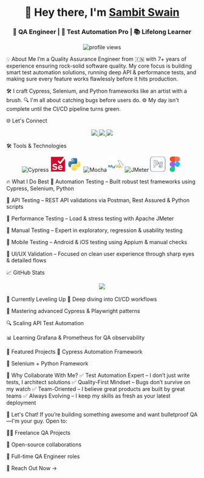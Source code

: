 <h1 align="center">👋 Hey there, I'm <a href="https://github.com/Sambitswain15" target="_blank">Sambit Swain</a></h1> <h3 align="center">🚀 QA Engineer | 🧪 Test Automation Pro | 📚 Lifelong Learner</h3> <p align="center"> <img src="https://komarev.com/ghpvc/?username=sambitswain15&label=Profile%20Views&color=0e75b6&style=flat" alt="profile views" /> </p>
💡 About Me
I’m a Quality Assurance Engineer from 🇮🇳 with 7+ years of experience ensuring rock-solid software quality. My core focus is building smart test automation solutions, running deep API & performance tests, and making sure every feature works flawlessly before it hits production.

🛠️ I craft Cypress, Selenium, and Python frameworks like an artist with a brush.
🔍 I'm all about catching bugs before users do.
⚙️ My day isn't complete until the CI/CD pipeline turns green.

🌐 Let's Connect
<p align="center"> <a href="mailto:sambitswain15@gmail.com" target="_blank"> <img src="https://img.shields.io/badge/Email-sambitswain15%40gmail.com-red?style=for-the-badge&logo=gmail" /> </a> <a href="https://www.linkedin.com/in/sambit-swain-732b0066/" target="_blank"> <img src="https://img.shields.io/badge/LinkedIn-Sambit%20Swain-blue?style=for-the-badge&logo=linkedin" /> </a> <a href="https://twitter.com/SambitSwainQA" target="_blank"> <img src="https://img.shields.io/badge/Twitter-@SambitSwainQA-blue?style=for-the-badge&logo=twitter" /> </a> </p>
🛠️ Tools & Technologies
<p align="center"> <img src="https://raw.githubusercontent.com/simple-icons/simple-icons/6e46ec1fc23b60c8fd0d2f2ff46db82e16dbd75f/icons/cypress.svg" width="40" title="Cypress" /> <img src="https://raw.githubusercontent.com/devicons/devicon/master/icons/selenium/selenium-original.svg" width="40" title="Selenium" /> <img src="https://raw.githubusercontent.com/devicons/devicon/master/icons/python/python-original.svg" width="40" title="Python" /> <img src="https://www.vectorlogo.zone/logos/mochajs/mochajs-icon.svg" width="40" title="Mocha" /> <img src="https://raw.githubusercontent.com/devicons/devicon/master/icons/mysql/mysql-original-wordmark.svg" width="40" title="MySQL" /> <img src="https://www.vectorlogo.zone/logos/apache_jmeter/apache_jmeter-icon.svg" width="40" title="JMeter" /> <img src="https://raw.githubusercontent.com/devicons/devicon/master/icons/photoshop/photoshop-line.svg" width="40" title="Photoshop" /> <img src="https://raw.githubusercontent.com/devicons/devicon/master/icons/figma/figma-original.svg" width="40" title="Figma" /> </p>
🔥 What I Do Best
🧪 Automation Testing – Built robust test frameworks using Cypress, Selenium, Python

🔗 API Testing – REST API validations via Postman, Rest Assured & Python scripts

🧨 Performance Testing – Load & stress testing with Apache JMeter

🧠 Manual Testing – Expert in exploratory, regression & usability testing

📱 Mobile Testing – Android & iOS testing using Appium & manual checks

🎨 UI/UX Validation – Focused on clean user experience through sharp eyes & detailed flows

📈 GitHub Stats
<p align="center"> <img src="https://github-readme-stats.vercel.app/api/top-langs?username=sambitswain15&show_icons=true&locale=en&layout=compact&theme=radical" /> </p>
🌱 Currently Leveling Up
🚧 Deep diving into CI/CD workflows

🧬 Mastering advanced Cypress & Playwright patterns

🔍 Scaling API Test Automation

📊 Learning Grafana & Prometheus for QA observability

📂 Featured Projects
🔧 Cypress Automation Framework

🧪 Selenium + Python Framework

🤝 Why Collaborate With Me?
✅ Test Automation Expert – I don’t just write tests, I architect solutions
✅ Quality-First Mindset – Bugs don’t survive on my watch
✅ Team-Oriented – I believe great products are built by great teams
✅ Always Evolving – I keep my skills as fresh as your latest deployment

💬 Let's Chat!
If you’re building something awesome and want bulletproof QA—I'm your guy. Open to:

🧑‍💻 Freelance QA Projects

🧪 Open-source collaborations

💼 Full-time QA Engineer roles

📩 Reach Out Now →

